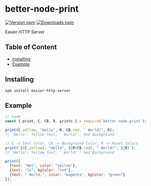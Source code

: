 # better-node-print
[![Version npm](https://img.shields.io/npm/v/easier-http-server.svg?logo=npm)](https://www.npmjs.com/package/easier-http-server)
[![Downloads npm](https://img.shields.io/npm/d18m/easier-http-server.svg?logo=npm)](https://www.npmjs.com/package/easier-http-server)

Easier HTTP Server

## Table of Content
- [Installing](#installing)
- [Example](#example)

## Installing
```npm install easier-http-server```

## Example
```js
// Code
const { print, C, CB, R, printc } = require('better-node-print');

print(C.yellow, "Hello", R, CB.red, " World!", R);
// 'Hello': Yellow Text, ' World!': Red Background

// C -> Text Color, CB -> Background Color, R -> Reset Colors
print(`${C.yellow}, "Hello", ${R+CB.red}, " World!", ${R}`);
// 'Hello': Yellow Text, ' World!': Red Background

print([
  {text: "Hel", color: "yellow"},
  {text: "lo", bgColor: "red"},
  {text: " World.", color: "magenta", bgColor: "green"}
]);
```
